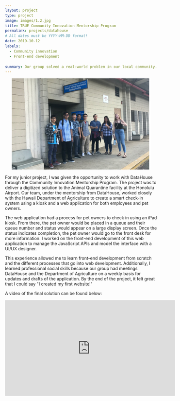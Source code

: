```yaml
---
layout: project
type: project
image: images/1.2.jpg
title: TRUE Community Innovation Mentorship Program
permalink: projects/datahouse
# All dates must be YYYY-MM-DD format!
date: 2019-10-12
labels:
  - Community innovation
  - Front-end development
  
summary: Our group solved a real-world problem in our local community.
---
```


<p align="center">
  <img width="460" height="300" src="../images/1.1.jpg">
</p>

For my junior project, I was given the opportunity to work with DataHouse through the Community Innovation Mentorship Program. The project was to deliver a digitized solution to the Animal Quarantine facility at the Honolulu Airport. Our team, under the mentorship from DataHouse, worked closely with the Hawaii Department of Agriculture to create a smart check-in system using a kiosk and a web application for both employees and pet owners. 

The web application had a process for pet owners to check in using an iPad kiosk. From there, the pet owner would be placed in a queue and their queue number and status would appear on a large display screen. Once the status indicates completion, the pet owner would go to the front desk for more information. I worked on the front-end development of this web application to manage the JavaScript APIs and model the interface with a UI/UX designer.

This experience allowed me to learn front-end development from scratch and the different processes that go into web development. Additionally, I learned professional social skills because our group had meetings DataHouse and the Department of Agriculture on a weekly basis for updates and drafts of the application. By the end of the project, it felt great that I could say "I created my first website!"

A video of the final solution can be found below:

<p align="center">
  <iframe width="560" height="315" src="https://www.youtube.com/embed/c3d31JSaX8o" frameborder="0" allow="accelerometer; autoplay; encrypted-media; gyroscope; picture-in-picture" allowfullscreen></iframe>
</p>






